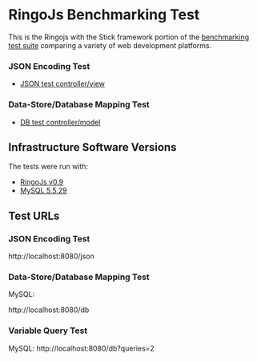 # RingoJs Benchmarking Test

This is the Ringojs with the Stick framework portion of the [benchmarking test suite](../) comparing a variety of web development platforms.

### JSON Encoding Test

* [JSON test controller/view](ringo-main.js)

### Data-Store/Database Mapping Test

* [DB test controller/model](ringo-main.js)

## Infrastructure Software Versions

The tests were run with:

* [RingoJs v0.9](http://ringojs.org/)
* [MySQL 5.5.29](https://dev.mysql.com/)

## Test URLs
### JSON Encoding Test

http://localhost:8080/json

### Data-Store/Database Mapping Test

MySQL:

http://localhost:8080/db

### Variable Query Test

MySQL:
http://localhost:8080/db?queries=2
